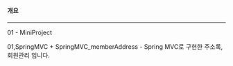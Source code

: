 #### 개요 
---
01 - MiniProject 

  01,SpringMVC
    + SpringMVC_memberAddress - Spring MVC로 구현한 주소록,회원관리 입니다.
